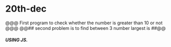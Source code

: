 # 20th-dec
@@@ First program to check whether the number is greater than 10 or not  @@@
@@## second problem is to find between 3 number largest is ##@@
##### USING JS. #####

